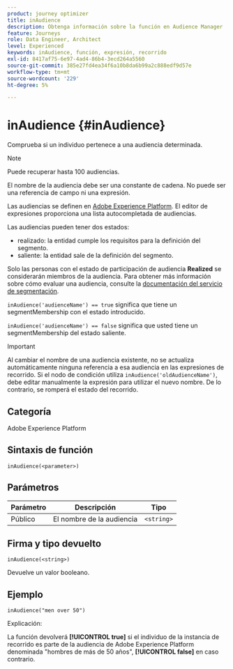 ```yaml
---
product: journey optimizer
title: inAudience
description: Obtenga información sobre la función en Audience Manager
feature: Journeys
role: Data Engineer, Architect
level: Experienced
keywords: inAudience, función, expresión, recorrido
exl-id: 8417af75-6e97-4ad4-86b4-3ecd264a5560
source-git-commit: 385e27fd4ea34f6a10b8da6b99a2c888edf9d57e
workflow-type: tm+mt
source-wordcount: '229'
ht-degree: 5%

---
```


# inAudience {#inAudience}

Comprueba si un individuo pertenece a una audiencia determinada.

>[!NOTE]
>
>Puede recuperar hasta 100 audiencias.

El nombre de la audiencia debe ser una constante de cadena. No puede ser una referencia de campo ni una expresión.

Las audiencias se definen en [Adobe Experience Platform](https://platform.adobe.com/audience/overview). El editor de expresiones proporciona una lista autocompletada de audiencias.

Las audiencias pueden tener dos estados:

* realizado: la entidad cumple los requisitos para la definición del segmento.
* saliente: la entidad sale de la definición del segmento.

Solo las personas con el estado de participación de audiencia **Realized** se considerarán miembros de la audiencia. Para obtener más información sobre cómo evaluar una audiencia, consulte la [documentación del servicio de segmentación](https://experienceleague.adobe.com/docs/experience-platform/segmentation/tutorials/evaluate-a-segment.html#interpret-segment-results).

`inAudience('audienceName') == true` significa que tiene un segmentMembership con el estado introducido.

`inAudience('audienceName') == false` significa que usted tiene un segmentMembership del estado saliente.


>[!IMPORTANT]
>
>Al cambiar el nombre de una audiencia existente, no se actualiza automáticamente ninguna referencia a esa audiencia en las expresiones de recorrido. Si el nodo de condición utiliza `inAudience('oldAudienceName')`, debe editar manualmente la expresión para utilizar el nuevo nombre. De lo contrario, se romperá el estado del recorrido.

## Categoría

Adobe Experience Platform

## Sintaxis de función

`inAudience(<parameter>)`

## Parámetros

| Parámetro | Descripción | Tipo |
|--- |--- |--- |
| Público | El nombre de la audiencia | `<string>` |

## Firma y tipo devuelto

`inAudience(<string>)`

Devuelve un valor booleano.

## Ejemplo

`inAudience("men over 50")`

Explicación:

La función devolverá **[!UICONTROL true]** si el individuo de la instancia de recorrido es parte de la audiencia de Adobe Experience Platform denominada &quot;hombres de más de 50 años&quot;, **[!UICONTROL false]** en caso contrario.

